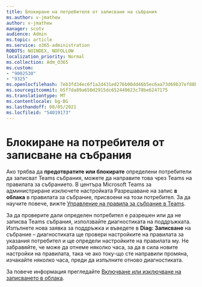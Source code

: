 ```yaml
---
title: Блокиране на потребителя от записване на събрания
ms.author: v-jmathew
author: v-jmathew
manager: scotv
audience: Admin
ms.topic: article
ms.service: o365-administration
ROBOTS: NOINDEX, NOFOLLOW
localization_priority: Normal
ms.collection: Adm_O365
ms.custom:
- "9002530"
- "9325"
ms.openlocfilehash: 7eb3fd34ec6f1a2d431ed276b00dd46b5ec6aa73d69b37ef88b1ba0ca6f5d077
ms.sourcegitcommit: b5f7da89a650d2915dc652449623c78be6247175
ms.translationtype: MT
ms.contentlocale: bg-BG
ms.lasthandoff: 08/05/2021
ms.locfileid: "54019173"
---
```

# <a name="block-user-from-recording-meetings"></a>Блокиране на потребителя от записване на събрания

Ако трябва да **предотвратите или блокирате** определени потребители да записват Teams събрания, можете да направите това чрез Teams на правилата за събранието. В центъра Microsoft Teams за администриране изключете настройката Разрешаване на запис **в облака** в правилата за събрание, присвоени на този потребител. За да научите повече, вижте [Управление на правила за събрание в Teams](https://docs.microsoft.com/microsoftteams/meeting-policies-in-teams#allow-cloud-recording).

За да проверите дали определен потребител е разрешен или да не записва Teams събрания, използвайте диагностиката на поддръжката. Изпълнете нова заявка за поддръжка и въведете в **Diag: Записване** на събрание – диагностиката ще провери настройките на правилата за указания потребител и ще определи настройките на правилата му. Не забравяйте, че може да отнеме няколко часа, за да в сила новите настройки на правилата, така че ако току-що сте направили промяна, изчакайте няколко часа, преди да изпълните отново диагностиката.

За повече информация прегледайте [Включване или изключване на записването в облака](https://docs.microsoft.com/microsoftteams/cloud-recording#turn-on-or-turn-off-cloud-recording).
